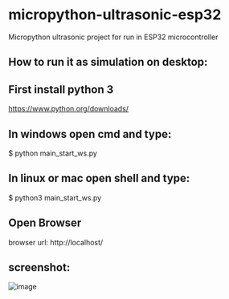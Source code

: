 # micropython-ultrasonic-esp32
Micropython ultrasonic project
for run in ESP32 microcontroller

## How to run it as simulation on desktop:

## First install python 3
https://www.python.org/downloads/

## In windows open cmd and type:
$ python main_start_ws.py

## In linux or mac open shell and type:
$ python3 main_start_ws.py

## Open Browser
browser url:
http://localhost/

## screenshot:
![image](https://user-images.githubusercontent.com/16209258/127017723-bd108fc2-a8cd-4229-add5-99f7d7b77deb.png)
